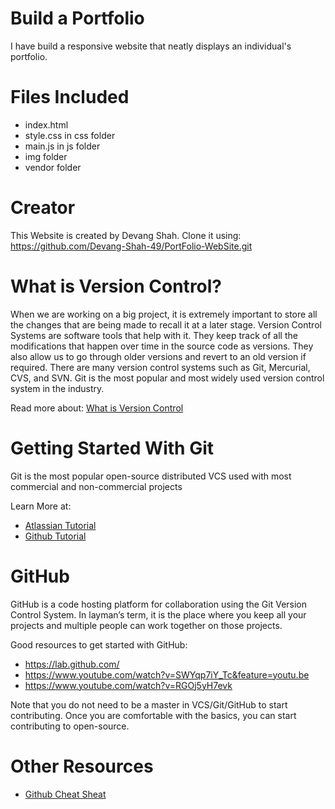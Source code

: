 # Build a Portfolio
I have build a responsive website that neatly displays an individual's portfolio.

# Files Included

* index.html
* style.css in css folder
* main.js in js folder
* img folder
* vendor folder

# Creator
This Website is created by Devang Shah.
Clone it using: https://github.com/Devang-Shah-49/PortFolio-WebSite.git

# What is Version Control?
When we are working on a big project, it is extremely important to store all the changes that are being made to recall it at a later stage. Version Control Systems are software tools that help with it. They keep track of all the modifications that happen over time in the source code as versions. They also allow us to go through older versions and revert to an old version if required.
There are many version control systems such as Git, Mercurial, CVS, and SVN. Git is the most popular and most widely used version control system in the industry.

Read more about: [What is Version Control](https://www.atlassian.com/git/tutorials/what-is-version-control)

# Getting Started With Git

Git is the most popular open-source distributed VCS used with most commercial and non-commercial projects

Learn More at:
- [Atlassian Tutorial](https://www.atlassian.com/git/tutorials)
- [Github Tutorial](https://try.github.io/)

# GitHub

GitHub is a code hosting platform for collaboration using the Git Version Control System. In layman’s term, it is the place where you keep all your projects and multiple people can work together on those projects.

Good resources to get started with GitHub:
- https://lab.github.com/
- https://www.youtube.com/watch?v=SWYqp7iY_Tc&feature=youtu.be
- https://www.youtube.com/watch?v=RGOj5yH7evk

Note that you do not need to be a master in VCS/Git/GitHub to start contributing. Once you are comfortable with the basics, you can start contributing to open-source.



# Other Resources

- [Github Cheat Sheat](https://education.github.com/git-cheat-sheet-education.pdf)




